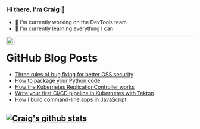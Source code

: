 ### Hi there, I'm Craig 👋

<!--
**CraigTeelFugro/CraigTeelFugro** is a ✨ _special_ ✨ repository because its `README.md` (this file) appears on your GitHub profile.

Here are some ideas to get you started:
-->

- 🔭 I’m currently working on the DevTools team
- 🌱 I’m currently learning everything I can

[<img align="left" alt="Craig Teel | LinkedIn" width="22px" src="https://cdn.jsdelivr.net/npm/simple-icons@v3/icons/linkedin.svg" />][linkedin]

---

# GitHub Blog Posts

<!-- BLOG-POST-LIST:START -->
- [Three rules of bug fixing for better OSS security](https://github.blog/2021-11-09-three-rules-bug-fixing-better-oss-security/)
- [How to package your Python code](https://opensource.com/article/21/11/packaging-python-setuptools)
- [How the Kubernetes ReplicationController works](https://opensource.com/article/21/11/kubernetes-replicationcontroller)
- [Write your first CI/CD pipeline in Kubernetes with Tekton](https://opensource.com/article/21/11/cicd-pipeline-kubernetes-tekton)
- [How I build command-line apps in JavaScript](https://opensource.com/article/21/11/javascript-command-line-apps)
<!-- BLOG-POST-LIST:END -->

## [![Craig's github stats](https://github-readme-stats.vercel.app/api?username=craigteelfugro)](https://github.com/anuraghazra/github-readme-stats)


[linkedin]: https://linkedin.com/in/craig-teel-b8786771
